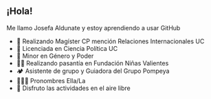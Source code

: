 ## ¡Hola!

Me llamo Josefa Aldunate y estoy aprendiendo a usar GitHub

- 📖 Realizando Magíster CP mención Relaciones Internacionales UC
- 📇 Licenciada en Ciencia Política UC
- 💜 Minor en Género y Poder
- 👧🏽 Realizando pasantía en Fundación Niñas Valientes
- 🏕️ Asistente de grupo y Guiadora del Grupo Pompeya
- 👩🏽‍🦱 Pronombres Ella/La
- 🌳 Disfruto las actividades en el aire libre


